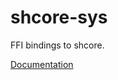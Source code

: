 # shcore-sys #
FFI bindings to shcore.

[Documentation](https://retep998.github.io/doc/shcore-sys/)
